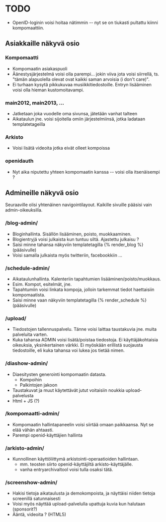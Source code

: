 # TODO

* OpenID-loginin voisi hoitaa nätimmin -- nyt se on tiukasti pultattu kiinni kompomaattiin.



## Asiakkaille näkyvä osio

### Kompomaatti
* Kompomaatin asiakaspuoli
* Äänestysjärjestelmä voisi olla parempi... jokin viiva jota voisi siirrellä, ts. "tämän alapuolella
  olevat ovat kaikki saman arvoisia (i don't care)".
* Ei turhaan kysytä pikkukuvaa musiikkitiedostoille. Entryn lisääminen voisi olla hieman kustomoitavampi.

### main2012, main2013, ...
* Jatketaan joka vuodelle oma sivunsa, jätetään vanhat talteen
* Aikataulun jne. voisi sijoitella omiin järjestelmiinsä, jotka ladataan templatetageilla

### Arkisto
* Voisi lisätä videoita jotka eivät olleet kompoissa

### openidauth
* Nyt aika niputettu yhteen kompomaatin kanssa -- voisi olla itsenäisempi ?

## Admineille näkyvä osio

Seuraaville olisi yhtenäinen navigointilayout. Kaikille sivuille pääsisi
vain admin-oikeuksilla.

### /blog-admin/

* Bloginhallinta. Sisällön lisääminen, poisto, muokkaaminen.
* Blogientryjä voisi julkaista kun tuntuu siltä. Ajastettu julkaisu ?
* Saisi minne tahansa näkyviin templatetagilla {% render_blog %} (pääsivulle)
* Voisi samalla julkaista myös twitteriin, facebookkiin ...

### /schedule-admin/

* Aikataulunhallinta. Kalenteriin tapahtumien lisääminen/poisto/muokkaus.
* Esim. Kompot, esitelmät, jne.
* Tapahtumiin voisi linkata kompoja, jolloin tarkemmat tiedot haettaisiin kompomaatista.
* Saisi minne vaan näkyviin templatetagilla {% render_schedule %} (pääsivulle)

### /upload/

* Tiedostojen tallennuspalvelu. Tänne voisi laittaa taustakuvia jne. muita palveluita varten.
* Kuka tahansa ADMIN voisi lisätä/poistaa tiedostoja. Ei käyttäjäkohtaisia oikeuksia, yksinkertainen
  värkki. Ei myöskään erillistä suojausta tiedostoille, eli kuka tahansa voi lukea jos tietää nimen.
  
### /diashow-admin/

* Diaesitysten generointi kompomaatin datasta.
  * Kompoihin
  * Palkintojen jakoon
* Taustakuvat ja muut käytettävät jutut voitaisiin noukkia upload-palvelusta
* Html + JS (?)
  
### /kompomaatti-admin/

* Kompomaatin hallintapaneelin voisi siirtää omaan paikkaansa. Nyt se elää vähän ahtaasti.
* Parempi openid-käyttäjien hallinta

### /arkisto-admin/

* Kunnollinen käyttöliittymä arkistointi-operaatioiden hallintaan.
  * mm. teosten siirto openid-käyttäjiltä arkisto-käyttäjälle.
  * vanha entryarchivaltool voisi tulla osaksi tätä.
  
### /screenshow-admin/

* Hakisi tietoja aikataulusta ja demokompoista, ja näyttäisi niiden tietoja screenillä satunnaisesti
* Voisi myös näyttää upload-palvelulla upattuja kuvia kun halutaan (sponsorit?)
* Ääntä, videoita ? (HTML5)
